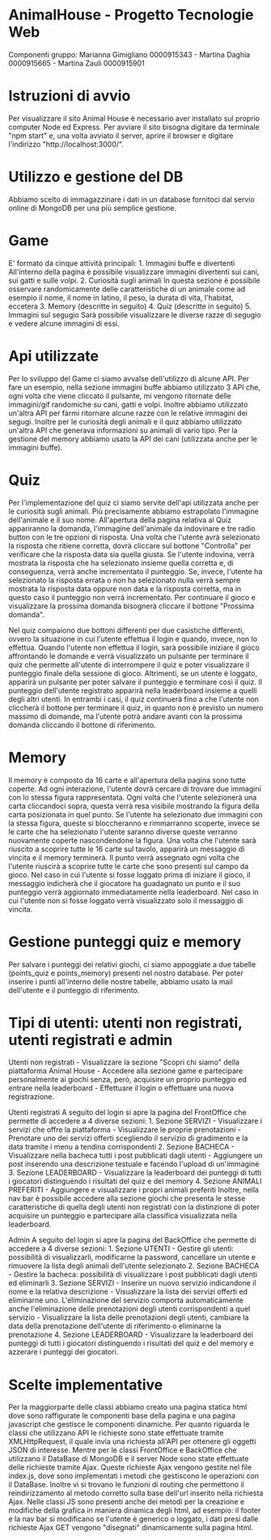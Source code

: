 # AnimalHouse - Progetto Tecnologie Web
Componenti gruppo: Marianna Gimigliano 0000915343 - Martina Daghia 0000915665 - Martina Zauli 0000915901

# Istruzioni di avvio
Per visualizzare il sito Animal House è necessario aver installato sul proprio computer Node ed Express. Per avviare il sito bisogna digitare da terminale "npm start" e, una volta avviato il server, aprire il browser e digitare l'indirizzo "http://localhost:3000/".

# Utilizzo e gestione del DB
Abbiamo scelto di immagazzinare i dati in un database fornitoci dal servio online di MongoDB per una più semplice gestione.

# Game
E' formato da cinque attività principali:
    1. Immagini buffe e divertenti
       All'interno della pagina è possibile visualizzare immagini divertenti sui cani, sui gatti e sulle volpi. 
    2. Curiosità sugli animali
       In questa sezione è possibile osservare randomicamente delle caratteristiche di un animale come ad esempio il nome, il nome in latino, il peso, la durata di vita, l'habitat, eccetera
    3. Memory (descritte in seguito)
    4. Quiz (descritte in seguito)
    5. Immagini sul segugio
       Sarà possibile visualizzare le diverse razze di segugio e vedere alcune immagini di essi.

# Api utilizzate
Per lo sviluppo del Game ci siamo avvalse dell'utilizzo di alcune API. Per fare un esempio, nella sezione immagini buffe abbiamo utilizzato 3 API che, ogni volta che viene cliccato il pulsante, mi vengono ritornate delle immagini/gif randomiche su cani, gatti e volpi. Inoltre abbiamo utilizzato un'altra API per farmi ritornare alcune razze con le relative immagini dei segugi.
Inoltre per le curiosità degli animali e il quiz abbiamo utilizzato un'altra API che generava informazioni su animali di vario tipo.
Per la gestione del memory abbiamo usato la API dei cani (utilizzata anche per le immagini buffe).

# Quiz
Per l'implementazione del quiz ci siamo servite dell'api utilizzata anche per le curiosità sugli animali. Più precisamente abbiamo estrapolato l'immagine dell'animale e il suo nome. 
All'apertura della pagina relativa al Quiz appariranno la domanda, l'immagine dell'animale da indovinare e tre radio button con le tre opzioni di risposta. Una volta che l'utente avrà selezionato la risposta che ritiene corretta, dovrà cliccare sul bottone "Controlla" per verificare che la risposta data sia quella giusta.
Se l'utente indovina, verrà mostrata la risposta che ha selezionato insieme quella corretta e, di conseguenza, verrà anche incrementato il punteggio.
Se, invece, l'utente ha selezionato la risposta errata o non ha selezionato nulla verrà sempre mostrata la risposta data oppure non data e la risposta corretta, ma in questo caso il punteggio non verrà incrementato.
Per continuare il gioco e visualizzare la prossima domanda bisognerà cliccare il bottone "Prossima domanda".

Nel quiz compaiono due bottoni differenti per due casistiche differenti, ovvero la situazione in cui l'utente effettua il login e quando, invece, non lo effettua.
Quando l'utente non effettua il login, sarà possibile iniziare il gioco affrontando le domande e verrà visualizzato un pulsante per terminare il quiz che permette all'utente di interrompere il quiz e poter visualizzare il punteggio finale della sessione di gioco.
Altrimenti, se un utente è loggato, apparirà un pulsante per poter salvare il punteggio e terminare così il quiz. Il punteggio dell'utente registrato apparirà nella leaderboard insieme a quelli degli altri utenti.
In entrambi i casi, il quiz continuerà fino a che l'utente non cliccherà il bottone per terminare il quiz, in quanto non è previsto un numero massimo di domande, ma l'utente potrà andare avanti con la prossima domanda cliccando il bottone di riferimento.

# Memory
Il memory è composto da 16 carte e all'apertura della pagina sono tutte coperte. 
Ad ogni interazione, l'utente dovrà cercare di trovare due immagini con lo stessa figura rappresentata. Ogni volta che l'utente selezionerà una carta cliccandoci sopra, questa verrà resa visibile mostrando la figura della carta posizionata in quel punto. Se l'utente ha selezionato due immagini con la stessa figura, queste si bloccheranno e rimmarranno scoperte, invece se le carte che ha selezionato l'utente saranno diverse queste verranno nuovamente coperte nascondendone la figura.
Una volta che l'utente sarà riuscito a scoprire tutte le 16 carte sul tavolo, apparirà un messaggio di vincita e il memory terminerà. 
Il punto verrà assegnato ogni volta che l'utente riuscirà a scoprire tutte le carte che sono presenti sul campo da gioco.
Nel caso in cui l'utente si fosse loggato prima di iniziare il gioco, il messaggio indicherà che il giocatore ha guadagnato un punto e il suo punteggio verrà aggiornato immediatamente nella leaderboard. Nel caso in cui l'utente non si fosse loggato verrà visualizzato solo il messaggio di vincita.

# Gestione punteggi quiz e memory
Per salvare i punteggi dei relativi giochi, ci siamo appoggiate a due tabelle (points_quiz e points_memory) presenti nel nostro database. Per poter inserire i punti all'interno delle nostre tabelle, abbiamo usato la mail dell'utente e il punteggio di riferimento.

# Tipi di utenti: utenti non registrati, utenti registrati e admin
Utenti non registrati 
    - Visualizzare la sezione "Scopri chi siamo" della piattaforma Animal House
    - Accedere alla sezione game e partecipare personalmente ai giochi senza, però, acquisire un proprio punteggio ed entrare nella leaderboard
    - Effettuare il login o effettuare una nuova registrazione.

Utenti registrati 
A seguito del login si apre la pagina del FrontOffice che permette di accedere a 4 diverse sezioni:
    1. Sezione SERVIZI
        - Visualizzare i servizi che offre la piattaforma
        - Visualizzare le proprie prenotazioni
        - Prenotare uno dei servizi offerti scegliendo il servizio di gradimento e la data tramite i menu a tendina corrispondenti
    2. Sezione BACHECA
        - Visualizzare nella bacheca tutti i post pubblicati dagli utenti
        - Aggiungere un post inserendo una descrizione testuale e facendo l'upload di un'immagine
    3. Sezione LEADERBOARD
        - Visualizzare la leaderboard dei punteggi di tutti i giocatori distinguendo i risultati del quiz e del memory 
    4. Sezione ANIMALI PREFERITI
        - Aggiungere e visualizzare i propri animali preferiti
Inoltre, nella nav bar è possibile accedere alla sezione giochi che presenta le stesse caratteristiche di quella degli utenti non registrati con la distinzione di poter acquisire un punteggio e partecipare alla classifica visualizzata nella leaderboard.

Admin
A seguito del login si apre la pagina del BackOffice che permette di accedere a 4 diverse sezioni:
    1. Sezione UTENTI
        - Gestire gli utenti: possibilità di visualizzarli, modificarne la password, cancellare un utente e rimuovere la lista degli animali dell'utente selezionato
    2. Sezione BACHECA
        - Gestire la bacheca: possibilità di visualizzare i post pubblicati dagli utenti ed eliminarli
    3. Sezione SERVIZI
        - Inserire un nuovo servizio indicandone il nome e la relativa descrizione
        - Visualizzare la lista dei servizi offerti ed eliminarne uno. L'eliminazione del servizio comporta automaticamente anche l'eliminazione delle prenotazioni degli utenti corrispondenti a quel servizio
        - Visualizzare la lista delle prenotazioni degli utenti, cambiare la data della prenotazione dell'utente di riferimento o eliminarne la prenotazione
    4. Sezione LEADERBOARD
        - Visualizzare la leaderboard dei punteggi di tutti i giocatori distinguendo i risultati del quiz e del memory e azzerare i punteggi dei giocatori.

# Scelte implementative
Per la maggiorparte delle classi abbiamo creato una pagina statica html dove sono raffigurate le componenti base della pagina e una pagina javascript che gestisce le componenti dinamiche.
Per quanto riguarda le classi che utilizzano API le richieste sono state effettuate tramite XMLHttpRequest, il quale invia una richiesta all'API per ottenere gli oggetti JSON di interesse.
Mentre per le classi FrontOffice e BackOffice che utilizzano il DataBase di MongoDB e il server Node sono state effettuate delle richieste tramite Ajax. Queste richieste Ajax vengono gestite nel file index.js, dove sono implementati i metodi che gestiscono le operazioni con il DataBase. 
Inoltre vi si trovano le funzioni di routing che permettono il reindirizzamento al metodo corretto sulla base dell'url inserito nella richiesta Ajax.
Nelle classi JS sono presenti anche dei metodi per la creazione e modifiche della grafica in maniera dinamica degli html, ad esempio: il footer e la nav bar si modificano se l'utente è generico o loggato, i dati presi dalle richieste Ajax GET vengono "disegnati" dinamicamente sulla pagina html.